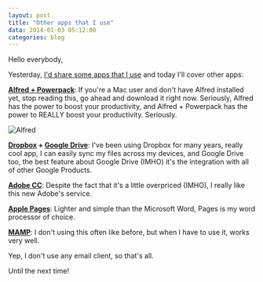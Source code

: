 ```yaml
---
layout: post
title: "Other apps that I use"
data: 2014-01-03 05:12:00
categories: blog
---
```


Hello everybody,

Yesterday, <a href="http://agtlucas.com/blog/2014/01/02/apps-that-i-use.html" target="_blank">I'd share some apps that I use</a> and today I'll cover other apps:

**<a href="http://alfredapp.com" target="_blank">Alfred + Powerpack</a>**: If you're a Mac user and don't have Alfred installed yet, stop reading this, go ahead and download it right now. Seriously, Alfred has the power to boost your productivity, and Alfred + Powerpack has the power to REALLY boost your productivity. Seriously.

<img src="/img/alfred.jpg" alt="Alfred">

**<a href="http://dropbox.com" target="_blank">Dropbox</a> + <a href="http://google.com/drive" target="_blank">Google Drive</a>**: I've been using Dropbox for many years, really cool app, I can easily sync my files across my devices, and Google Drive too, the best feature about Google Drive (IMHO) it's the integration with all of other Google Products.

**<a href="http://www.adobe.com/products/creativecloud.html" target="_blank">Adobe CC</a>**: Despite the fact that it's a little overpriced (IMHO), I really like this new Adobe's service.

**<a href="http://www.apple.com/mac/pages/" target="_target">Apple Pages</a>**: Lighter and simple than the Microsoft Word, Pages is my word processor of choice.

**<a href="http://www.mamp.info/en/index.html" target="_target">MAMP</a>**: I don't using this often like before, but when I have to use it, works very well.

Yep, I don't use any email client, so that's all.

Until the next time!